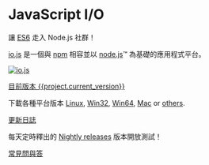 # JavaScript I/O

讓 [ES6](es6.html) 走入 Node.js 社群！

[io.js](https://github.com/nodejs/io.js) 是一個與 [npm](https://www.npmjs.com/) 相容並以 [node.js](https://nodejs.org/)&#8482; 為基礎的應用程式平台。

[![io.js](../images/1.0.0.png)](https://iojs.org/dist/v{{project.current_version}}/)

[目前版本 {{project.current_version}}](https://iojs.org/dist/v{{project.current_version}}/)

下載各種平台版本
[Linux](https://iojs.org/dist/v{{project.current_version}}/iojs-v{{project.current_version}}-linux-x64.tar.xz),
[Win32](https://iojs.org/dist/v{{project.current_version}}/iojs-v{{project.current_version}}-x86.msi),
[Win64](https://iojs.org/dist/v{{project.current_version}}/iojs-v{{project.current_version}}-x64.msi),
[Mac](https://iojs.org/dist/v{{project.current_version}}/iojs-v{{project.current_version}}.pkg) or
[others](https://iojs.org/dist/v{{project.current_version}}/).


[更新日誌](https://github.com/nodejs/io.js/blob/master/CHANGELOG.md)

每天定時釋出的 [Nightly releases](https://iojs.org/download/nightly/) 版本開放測試！

[常見問與答](faq.html)
